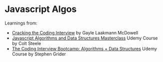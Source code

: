 # Javascript Algos
Learnings from:
- [Cracking the Coding Interview](https://www.crackingthecodinginterview.com/) by Gayle Laakmann McDowell
- [Javascript Algorithms and Data Structures Masterclass](https://www.udemy.com/course/js-algorithms-and-data-structures-masterclass/) Udemy Course by Colt Steele
- [The Coding Interview Bootcamp: Algorithms + Data Structures](https://www.udemy.com/course/coding-interview-bootcamp-algorithms-and-data-structure/) Udemy Course by Stephen Grider